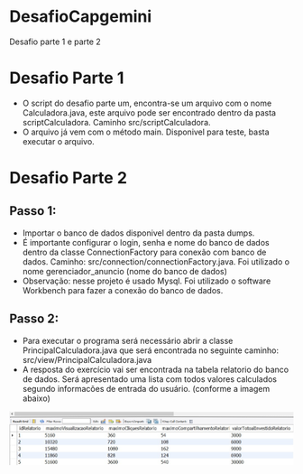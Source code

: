 # DesafioCapgemini
Desafio parte 1 e parte 2 

# Desafio Parte 1
- O script do desafio parte um, encontra-se um arquivo com o nome Calculadora.java, este arquivo pode ser encontrado dentro da pasta scriptCalculadora. Caminho src/scriptCalculadora.
- O arquivo já vem com o método main. Disponivel para teste, basta executar o arquivo.

# Desafio Parte 2
## Passo 1:
- Importar o banco de dados disponivel dentro da pasta dumps. 
- É importante configurar o login, senha e nome do banco de dados dentro da classe ConnectionFactory para conexão com banco de dados. Caminho: src/connection/connectionFactory.java. Foi utilizado o nome gerenciador_anuncio (nome do banco de dados)
- Observação: nesse projeto é usado Mysql. Foi utilizado o software Workbench para fazer a conexão do banco de dados.

## Passo 2:
- Para executar o programa será necessário abrir a classe PrincipalCalculadora.java que será encontrada no seguinte caminho: src/view/PrincipalCalculadora.java
- A resposta do exercício vai ser encontrada na tabela relatorio do banco de dados. Será apresentado uma lista com todos valores calculados segundo informacões de entrada do usuário. (conforme a imagem abaixo)

![relatorio banco de dados](https://github.com/GislaineMartins/DesafioCapgemini/blob/master/01.jpg)



